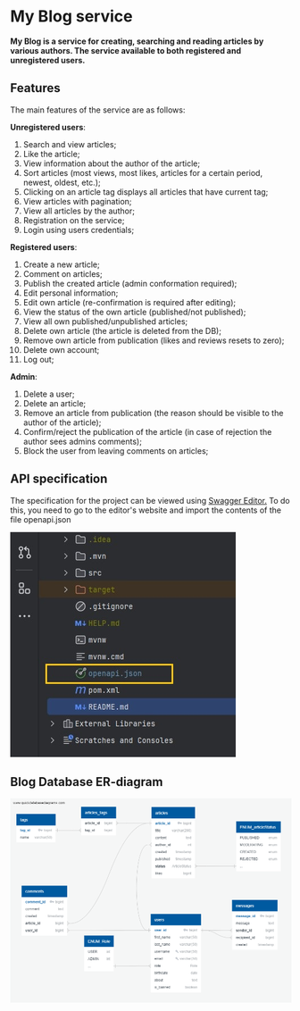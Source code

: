 # My Blog service

**My Blog is a service for creating, searching and reading articles by various authors. 
The service available to both registered and unregistered users.**

## Features

The main features of the service are as follows:

**Unregistered users**:

1. Search and view articles;
2. Like the article;
3. View information about the author of the article;
4. Sort articles (most views, most likes, articles for a certain period, newest, oldest, etc.);
5. Clicking on an article tag displays all articles that have current tag;
6. View articles with pagination;
7. View all articles by the author;
8. Registration on the service;
9. Login using users credentials;

**Registered users**:

1. Create a new article;
2. Comment on articles;
3. Publish the created article (admin conformation required);
4. Edit personal information;
5. Edit own article (re-confirmation is required after editing);
6. View the status of the own article (published/not published);
7. View all own published/unpublished articles;
8. Delete own article (the article is deleted from the DB);
9. Remove own article from publication (likes and reviews resets to zero);
10. Delete own account;
11. Log out;

**Admin**:

1. Delete a user;
2. Delete an article;
3. Remove an article from publication (the reason should be visible to the author of the article);
4. Confirm/reject the publication of the article (in case of rejection the author sees admins comments);
5. Block the user from leaving comments on articles; 

## API specification

The specification for the project can be viewed using [Swagger Editor.](https://editor.swagger.io/)
To do this, you need to go to the editor's website and import the contents of the file openapi.json


![IDEA-fragment](src/main/resources/static/images/openapi.jpeg)


## Blog Database ER-diagram

![er-diagram](src/main/resources/static/images/blog.png)
